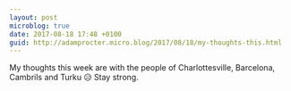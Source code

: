 ```yaml
---
layout: post
microblog: true
date: 2017-08-18 17:48 +0100
guid: http://adamprocter.micro.blog/2017/08/18/my-thoughts-this.html
---
```

My thoughts this week are with the people of Charlottesville, Barcelona, Cambrils and Turku 😥 Stay strong. 
